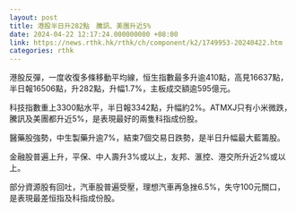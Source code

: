 ```yaml
---
layout: post
title: 港股半日升282點　騰訊、美團升近5%
date: 2024-04-22 12:17:24.000000000 +08:00
link: https://news.rthk.hk/rthk/ch/component/k2/1749953-20240422.htm
categories: rthk
---
```


港股反彈，一度收復多條移動平均線，恒生指數最多升逾410點，高見16637點，半日報16506點，升282點，升幅1.7%，主板成交額逾595億元。

科技指數重上3300點水平，半日報3342點，升幅約2%。ATMXJ只有小米微跌，騰訊及美團都升近5%，是表現最好的兩隻科指成份股。

醫藥股強勢，中生製藥升逾7%，結束7個交易日跌勢，是半日升幅最大藍籌股。

金融股普遍上升，平保、中人壽升3%或以上，友邦、滙控、港交所升近2%或以上。

部分資源股有回吐，汽車股普遍受壓，理想汽車再急挫6.5%，失守100元關口，是表現最差恒指及科指成份股。
